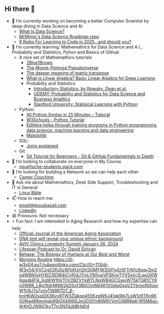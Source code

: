 ## Hi there 👋

<!--
**BasaJess/BasaJess** is a ✨ _special_ ✨ repository because its `README.md` (this file) appears on your GitHub profile.

Here are some ideas to get you started:

- 🔭 I’m currently working on ...
- 🌱 I’m currently learning ...
- 👯 I’m looking to collaborate on ...
- 🤔 I’m looking for help with ...
- 💬 Ask me about ...
- 📫 How to reach me: ...
- 😄 Pronouns: ...
- ⚡ Fun fact: ...
-->
- 🔭 I’m currently working on becoming a better Computer Scientist by deep diving in Data Science and AI
  - [What Is Data Science?](https://builtin.com/data-science)
  - [MrMimic's Data Science Roadmap repo](https://github.com/MrMimic/data-scientist-roadmap)
  - [8 Rules For Learning to Code in 2025...and should you?](https://www.youtube.com/watch?v=EMWNZtCYg5s)
- 🌱 I’m currently learning: Mathemathics for Data Science and A.I., Probablity and Statistics, Pyhon and Basics of Github
  - A nice set of Mathemathics tutorials
    - [2Blue1Brown](https://www.youtube.com/@3blue1brown)
    - [The Moore-Penrose Pseudoinverse](https://images.app.goo.gl/x1Gvuqe3r2yek2DJ9)
    - [The deeper meaning of matrix transpose](https://www.youtube.com/watch?v=g4ecBFmvAYU)
    - [What is Linear Algebra? Basic Linear Algebra for Deep Learning](https://builtin.com/data-science/basic-linear-algebra-deep-learning)
    - Probablity and Statistics
      - [Introductory Statistics, by Illowsky, Dean et al.](https://openstax.org/books/introductory-statistics-2e/pages/1-introduction)
      - [UDEMY: Probability and Statistics for Data Science and Business Analitics](https://www.udemy.com/course/probability-and-statistics-complete-course/?couponCode=ST18MT12125AROWDUMMY)
      - [Stanford University: Statisical Learning with Python](https://www.youtube.com/playlist?list=PLoROMvodv4rPP6braWoRt5UCXYZ71GZIQ)
  - Python:
    - [All Python Syntax in 25 Minutes – Tutorial](https://www.youtube.com/watch?v=PNSIWjWAA7o)
    - [W3Schools - Python Tutorial](https://www.w3schools.com/python/default.asp)
    - [Edlitera helps through training programs in Python programming, data science, machine learning and data engineering](https://www.youtube.com/@edlitera)
    - [Matplotlib](https://matplotlib.org/stable/tutorials/images.html)
  - SQL:
    - [Joins explained](https://www.youtube.com/watch?v=2HVMiPPuPIM)
  - Git
    - [Git Tutorial for Beginners - Git & GitHub Fundamentals In Depth](https://www.youtube.com/watch?v=DVRQoVRzMIY&t=16s)
- 👯 I’m looking to collaborate on everyone in My Course
  - [neuefische-students.slack.com](https://app.slack.com/client/TTHG21AH3)
- 🤔 I’m looking for building a Network so we can help each other
  - [Career Couching](https://async.neuefische.de/) 
- 💬 Ask me about Mathemathics, Desk Side Support, Troubleshooting and IT in General
  - [Linux Bible](https://ia801302.us.archive.org/15/items/negus-c.-linux-bible-10ed-2020-negus-c.-linux-bible-10ed-2020/Negus%20C.%20Linux%20Bible%2010ed%202020Negus%20C.%20Linux%20Bible%2010ed%202020.pdf)
- 📫 How to reach me:
  - email@jesusbasail.com
  - [LinkedIn](https://www.linkedin.com/in/jesus-gonzalez-vazquez-ab8774129/)
- 😄 Pronouns: Not necessary
- ⚡ Fun fact: I am interested in Aging Research and how my expertise can help
  - [Official Journal of the American Aging Association](https://link.springer.com/journal/11357/volumes-and-issues)
  - [DNA test will reveal your unique ethnic background](https://www.myheritage.com/)
  - [AVIV Clinics Longevity Summit January 26, 2024](https://www.avivprotocol.com/2024_Longevity_Summit)
  - [Lifespan Podcast by Dr. David Sinlcair](https://www.youtube.com/playlist?list=PLD5B7ZO3P953hrxL9yEvVeu5X43d6SB3h)
  - [Behave: The Biology of Humans at Our Best and Worst](https://www.goodreads.com/book/show/31170723-behave)
  - [Morning Routine](https://www.youtube.com/watch?v=f7efsuQvS3I)
https://dj-w3v04.eu1.hubspotlinks.com/Ctc/GI+113/dj-W3v04/VVCzg03flJ5zW1j4fzH2H3GMYW3GjFly5r5FTrN1c6sqv3m2ndW6N1vHY6lZ3lDW4jCyf04JTmLYN1cwVF5KnvTYVSvlrc1Lwg3XW6gpdkR14_GgWW1hVThV2BZVYsW7LNqWB4GCGwxW7SkTQ81CY8n0W8R_L8g1XdrNNW2kDSxf3BhChnN94K1V0dwDxpV2Ybmq164qxrW1V8JTs7xrlxTW8R7DT_6-bnHKW2sqjDX36vx9TW3ZQkqq455KzgW6J41qk9jb7LsW1z9T6n6KG0NwW6mnhpb99jGX4W8SJm203lYn8lW6VVmC68R6pK-W5M8sz-4rKhDJW8G1kyT7jySN7dJbBHd04
